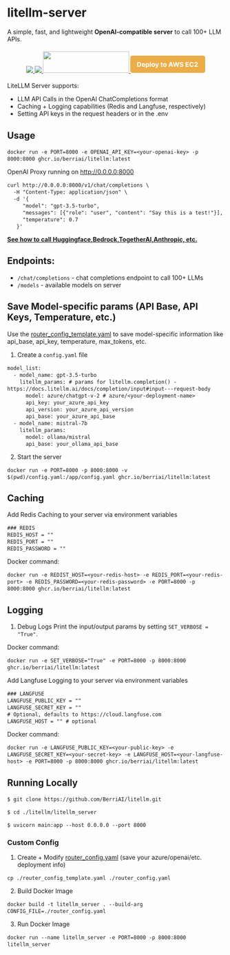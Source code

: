 # litellm-server

A simple, fast, and lightweight **OpenAI-compatible server** to call 100+ LLM APIs.

<h4 align="center">
        <a href="https://l.linklyhq.com/l/1uHsr" target="_blank" >
                <img src="https://render.com/images/deploy-to-render-button.svg" width=200/>
        </a>
        <a href="https://railway.app/template/YTHiYS?referralCode=t3ukrU" target="_blank">
                <img src="https://railway.app/button.svg" width=200 />
        </a>
        <a href="https://l.linklyhq.com/l/1uHtX" target="_blank">
                <img src="https://deploy.cloud.run/button.svg" width=200 height=50/>
        </a>
        <a href="https://docs.litellm.ai/docs/simple_proxy#deploy-on-aws-apprunner" target="_blank">
            <img src="https://github.com/BerriAI/litellm/blob/main/.github/deploy-to-aws.png"  height=40/>
          </a>
</h4>

LiteLLM Server supports: 
- LLM API Calls in the OpenAI ChatCompletions format 
- Caching + Logging capabilities (Redis and Langfuse, respectively)
- Setting API keys in the request headers or in the .env 

## Usage 

```shell
docker run -e PORT=8000 -e OPENAI_API_KEY=<your-openai-key> -p 8000:8000 ghcr.io/berriai/litellm:latest
```
OpenAI Proxy running on http://0.0.0.0:8000

```shell
curl http://0.0.0.0:8000/v1/chat/completions \
  -H "Content-Type: application/json" \
  -d '{
     "model": "gpt-3.5-turbo",
     "messages": [{"role": "user", "content": "Say this is a test!"}],
     "temperature": 0.7
   }'
```

[**See how to call Huggingface,Bedrock,TogetherAI,Anthropic, etc.**](https://docs.litellm.ai/docs/providers)
## Endpoints:
- `/chat/completions` - chat completions endpoint to call 100+ LLMs
- `/models` - available models on server

## Save Model-specific params (API Base, API Keys, Temperature, etc.)
Use the [router_config_template.yaml](https://github.com/BerriAI/litellm/blob/main/router_config_template.yaml) to save model-specific information like api_base, api_key, temperature, max_tokens, etc. 

1. Create a `config.yaml` file
```shell
model_list:
  - model_name: gpt-3.5-turbo
    litellm_params: # params for litellm.completion() - https://docs.litellm.ai/docs/completion/input#input---request-body
      model: azure/chatgpt-v-2 # azure/<your-deployment-name>
      api_key: your_azure_api_key
      api_version: your_azure_api_version
      api_base: your_azure_api_base
  - model_name: mistral-7b
    litellm_params:
      model: ollama/mistral
      api_base: your_ollama_api_base
```

2. Start the server

```shell
docker run -e PORT=8000 -p 8000:8000 -v $(pwd)/config.yaml:/app/config.yaml ghcr.io/berriai/litellm:latest
```
## Caching 

Add Redis Caching to your server via environment variables  

```env
### REDIS
REDIS_HOST = "" 
REDIS_PORT = "" 
REDIS_PASSWORD = "" 
```

Docker command: 

```shell
docker run -e REDIST_HOST=<your-redis-host> -e REDIS_PORT=<your-redis-port> -e REDIS_PASSWORD=<your-redis-password> -e PORT=8000 -p 8000:8000 ghcr.io/berriai/litellm:latest
```

## Logging 

1. Debug Logs
Print the input/output params by setting `SET_VERBOSE = "True"`.

Docker command:

```shell
docker run -e SET_VERBOSE="True" -e PORT=8000 -p 8000:8000 ghcr.io/berriai/litellm:latest
```

Add Langfuse Logging to your server via environment variables  

```env
### LANGFUSE
LANGFUSE_PUBLIC_KEY = ""
LANGFUSE_SECRET_KEY = ""
# Optional, defaults to https://cloud.langfuse.com
LANGFUSE_HOST = "" # optional
```

Docker command: 

```shell
docker run -e LANGFUSE_PUBLIC_KEY=<your-public-key> -e LANGFUSE_SECRET_KEY=<your-secret-key> -e LANGFUSE_HOST=<your-langfuse-host> -e PORT=8000 -p 8000:8000 ghcr.io/berriai/litellm:latest
```

## Running Locally
```shell 
$ git clone https://github.com/BerriAI/litellm.git
```
```shell
$ cd ./litellm/litellm_server
```

```shell
$ uvicorn main:app --host 0.0.0.0 --port 8000
```
### Custom Config 
1. Create + Modify [router_config.yaml](https://github.com/BerriAI/litellm/blob/main/router_config_template.yaml) (save your azure/openai/etc. deployment info)
```shell
cp ./router_config_template.yaml ./router_config.yaml
```
2. Build Docker Image
```shell
docker build -t litellm_server . --build-arg CONFIG_FILE=./router_config.yaml 
```
3. Run Docker Image
```shell
docker run --name litellm_server -e PORT=8000 -p 8000:8000 litellm_server
```
